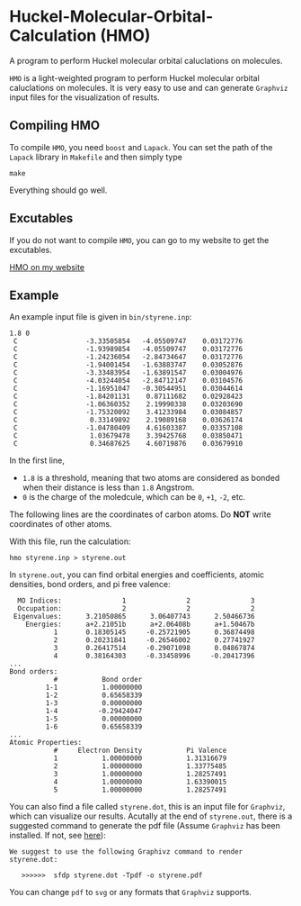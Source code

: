 # Huckel-Molecular-Orbital-Calculation (HMO)

A program to perform Huckel molecular orbital caluclations on molecules.

`HMO` is a light-weighted program to perform Huckel molecular orbital caluclations on molecules. It is very easy to use and can generate `Graphviz` input files for the visualization of results.

## Compiling HMO

To compile `HMO`, you need `boost` and `Lapack`. You can set the path of the `Lapack` library in `Makefile` and then simply type
```
make
```
Everything should go well.

## Excutables

If you do not want to compile `HMO`, you can go to my website to get the excutables.

[HMO on my website](http://www.zhjun-sci.com/xx.php)


## Example

An example input file is given in  `bin/styrene.inp`:
```
1.8 0
 C                 -3.33505854   -4.05509747    0.03172776
 C                 -1.93989854   -4.05509747    0.03172776
 C                 -1.24236054   -2.84734647    0.03172776
 C                 -1.94001454   -1.63883747    0.03052876
 C                 -3.33483954   -1.63891547    0.03004976
 C                 -4.03244054   -2.84712147    0.03104576
 C                 -1.16951047   -0.30544951    0.03044614
 C                 -1.84201131    0.87111682    0.02928423
 C                 -1.06360352    2.19990338    0.03203690
 C                 -1.75320092    3.41233984    0.03084857
 C                  0.33149892    2.19089168    0.03626174
 C                 -1.04780409    4.61603387    0.03357108
 C                  1.03679478    3.39425768    0.03850471
 C                  0.34687625    4.60719876    0.03679910
```

In the first line,

* `1.8` is a threshold, meaning that two atoms are considered as bonded when their distance is less than `1.8` Angstrom.
* `0` is the charge of the moledcule, which can be `0`, `+1`, `-2`, etc.

The following lines are the coordinates of carbon atoms. Do **NOT** write coordinates of other atoms.

With this file, run the calculation:
```
hmo styrene.inp > styrene.out
```

In `styrene.out`, you can find orbital energies and coefficients, atomic densities, bond orders, and pi free valence:
```
  MO Indices:               1               2               3 
  Occupation:               2               2               2 
 Eigenvalues:      3.21050865      3.06407743      2.50466736 
    Energies:      a+2.21051b      a+2.06408b      a+1.50467b 
           1       0.18305145     -0.25721905      0.36874498 
           2       0.20231841     -0.26546002      0.27741927 
           3       0.26417514     -0.29071098      0.04867874 
           4       0.38164303     -0.33458996     -0.20417396 
...
Bond orders:
           #           Bond order
         1-1           1.00000000
         1-2           0.65658339
         1-3           0.00000000
         1-4          -0.29424047
         1-5           0.00000000
         1-6           0.65658339
...
Atomic Properties:
           #     Electron Density           Pi Valence
           1           1.00000000           1.31316679
           2           1.00000000           1.33775485
           3           1.00000000           1.28257491
           4           1.00000000           1.63390015
           5           1.00000000           1.28257491
```

You can also find a file called `styrene.dot`, this is an input file for `Graphviz`, which can visualize our results. Acutally at the end of `styrene.out`, there is a suggested command to generate the pdf file (Assume `Graphviz` has been installed. If not, see [here](http://www.graphviz.org/)):
```
We suggest to use the following Graphivz command to render styrene.dot:

   >>>>>>  sfdp styrene.dot -Tpdf -o styrene.pdf

```

You can change `pdf` to `svg` or any formats that `Graphviz` supports.


